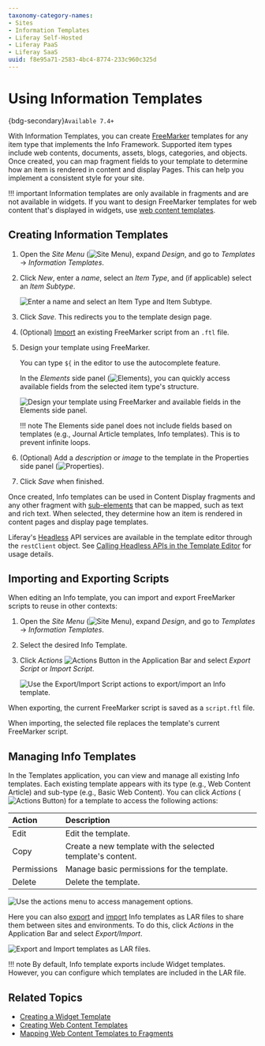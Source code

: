 ```yaml
---
taxonomy-category-names:
- Sites
- Information Templates
- Liferay Self-Hosted
- Liferay PaaS
- Liferay SaaS
uuid: f8e95a71-2583-4bc4-8774-233c960c325d
---
```


# Using Information Templates

{bdg-secondary}`Available 7.4+`

With Information Templates, you can create [FreeMarker](https://freemarker.apache.org/) templates for any item type that implements the Info Framework. Supported item types include web contents, documents, assets, blogs, categories, and objects. Once created, you can map fragment fields to your template to determine how an item is rendered in content and display Pages. This can help you implement a consistent style for your site.

!!! important
    Information templates are only available in fragments and are not available in widgets. If you want to design FreeMarker templates for web content that's displayed in widgets, use [web content templates](../../content-authoring-and-management/web-content/web-content-templates/creating-web-content-templates.md).

## Creating Information Templates

1. Open the *Site Menu* (![Site Menu](../../images/icon-product-menu.png)), expand *Design*, and go to *Templates* &rarr; *Information Templates*.

1. Click *New*, enter a *name*, select an *Item Type*, and (if applicable) select an *Item Subtype*.

   ![Enter a name and select an Item Type and Item Subtype.](./using-information-templates/images/01.png)

1. Click *Save*. This redirects you to the template design page.

1. (Optional) [Import](#importing-and-exporting-scripts) an existing FreeMarker script from an `.ftl` file.

1. Design your template using FreeMarker.

   You can type `${` in the editor to use the autocomplete feature.

   In the *Elements* side panel (![Elements](../../images/icon-list-ul.png)), you can quickly access available fields from the selected item type's structure.

   ![Design your template using FreeMarker and available fields in the Elements side panel.](./using-information-templates/images/02.png)

   !!! note
       The Elements side panel does not include fields based on templates (e.g., Journal Article templates, Info templates). This is to prevent infinite loops.

1. (Optional) Add a *description* or *image* to the template in the Properties side panel (![Properties](../../images/icon-cog3.png)).

1. Click *Save* when finished.

Once created, Info templates can be used in Content Display fragments and any other fragment with [sub-elements](../creating-pages/page-fragments-and-widgets/using-fragments/configuring-fragments/fragment-sub-elements-reference.md) that can be mapped, such as text and rich text. When selected, they determine how an item is rendered in content pages and display page templates.

Liferay's [Headless](../../headless-delivery/using-liferay-as-a-headless-platform.md) API services are available in the template editor through the `restClient` object. See [Calling Headless APIs in the Template Editor](../creating-pages/page-fragments-and-widgets/using-widgets/styling-widgets/creating-a-widget-template.md#calling-headless-apis-in-the-template-editor) for usage details.

## Importing and Exporting Scripts

When editing an Info template, you can import and export FreeMarker scripts to reuse in other contexts:

1. Open the *Site Menu* (![Site Menu](../../images/icon-product-menu.png)), expand *Design*, and go to *Templates* &rarr; *Information Templates*.

1. Select the desired Info Template.

1. Click *Actions* ![Actions Button](../../images/icon-actions.png) in the Application Bar and select *Export Script* or *Import Script*.

   ![Use the Export/Import Script actions to export/import an Info template.](./using-information-templates/images/03.png)

When exporting, the current FreeMarker script is saved as a `script.ftl` file.

When importing, the selected file replaces the template's current FreeMarker script.

## Managing Info Templates

In the Templates application, you can view and manage all existing Info templates. Each existing template appears with its type (e.g., Web Content Article) and sub-type (e.g., Basic Web Content). You can click *Actions* (![Actions Button](../../images/icon-actions.png)) for a template to access the following actions:

| Action      | Description                                                 |
|:------------|:------------------------------------------------------------|
| Edit        | Edit the template.                                          |
| Copy        | Create a new template with the selected template's content. |
| Permissions | Manage basic permissions for the template.                  |
| Delete      | Delete the template.                                        |

![Use the actions menu to access management options.](./using-information-templates/images/04.png)

Here you can also [export](#exporting-templates) and [import](#importing-templates) Info templates as LAR files to share them between sites and environments. To do this, click *Actions* in the Application Bar and select *Export/Import*.

![Export and Import templates as LAR files.](./using-information-templates/images/05.png)

!!! note
    By default, Info template exports include Widget templates. However, you can configure which templates are included in the LAR file.

## Related Topics

- [Creating a Widget Template](../creating-pages/page-fragments-and-widgets/using-widgets/styling-widgets/creating-a-widget-template.md)
- [Creating Web Content Templates](../../content-authoring-and-management/web-content/web-content-templates/creating-web-content-templates.md)
- [Mapping Web Content Templates to Fragments](../../content-authoring-and-management/web-content/web-content-templates/mapping-web-content-templates-to-fragments.md)
